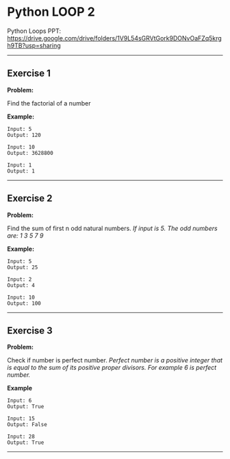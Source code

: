 # Python LOOP 2

Python Loops PPT:
[https://drive.google.com/drive/folders/1V9L54sGRVtGork9DONvOaFZq5krgh9TB?usp=sharing
](https://docs.google.com/presentation/d/1cRZd43s_xyNBLZ6vgFiUILPUMMtWDtBO/edit?usp=sharing&ouid=118175980541210638913&rtpof=true&sd=true)

---

## Exercise 1

**Problem:**

Find the factorial of a number

**Example:**

	Input: 5
	Output: 120
 
 	Input: 10
	Output: 3628800
 
  	Input: 1
	Output: 1

---

## Exercise 2

**Problem:**

Find the sum of first n odd natural numbers.
_If input is 5. The odd numbers are: 1 3 5 7 9_

**Example:**

	Input: 5
	Output: 25
 
 	Input: 2
	Output: 4
 
  	Input: 10
	Output: 100


---

## Exercise 3

**Problem:**

Check if number is perfect number.
_Perfect number is a positive integer that is equal to the sum of its positive proper divisors._
_For example 6 is perfect number._

**Example**

 	Input: 6
  	Output: True
 
  	Input: 15
  	Output: False
 
  	Input: 28
  	Output: True
---

